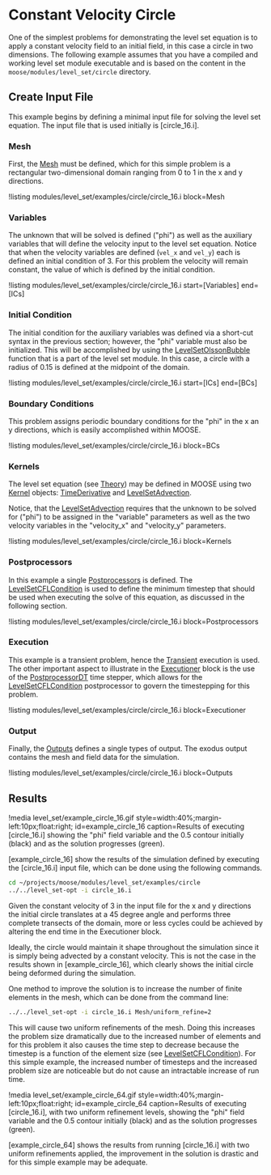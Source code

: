 # Constant Velocity Circle

One of the simplest problems for demonstrating the level set equation is to apply a constant velocity
field to an initial field, in this case a circle in two dimensions. The following example assumes
that you have a compiled and working level set module executable and is based on the content in the
`moose/modules/level_set/circle` directory.

## Create Input File

This example begins by defining a minimal input file for solving the level set equation. The input
file that is used initially is [circle_16.i].

### Mesh

First, the [Mesh](/Mesh/index.md) must be defined, which for this simple problem is a rectangular
two-dimensional domain ranging from 0 to 1 in the x and y directions.

!listing modules/level_set/examples/circle/circle_16.i block=Mesh

### Variables

The unknown that will be solved is defined ("phi") as well as the auxiliary variables that will
define the velocity input to the level set equation. Notice that when the velocity variables are
defined (`vel_x` and `vel_y`) each is defined an initial condition of 3. For this problem the
velocity will remain constant, the value of which is defined by the initial condition.

!listing modules/level_set/examples/circle/circle_16.i start=[Variables] end=[ICs]

### Initial Condition

The initial condition for the auxiliary variables was defined via a short-cut syntax in the previous
section; however, the "phi" variable must also be initialized. This will be accomplished by using the
[LevelSetOlssonBubble](/LevelSetOlssonBubble.md) function that is a part of the level set module. In
this case, a circle with a radius of 0.15 is defined at the midpoint of the domain.

!listing modules/level_set/examples/circle/circle_16.i start=[ICs] end=[BCs]

### Boundary Conditions

This problem assigns periodic boundary conditions for the "phi" in the x an y directions, which is
easily accomplished within MOOSE.

!listing modules/level_set/examples/circle/circle_16.i block=BCs

### Kernels

The level set equation (see [Theory](/theory.md)) may be defined in MOOSE using two
[Kernel](syntax/Kernels/index.md) objects: [TimeDerivative](/TimeDerivative.md) and
[LevelSetAdvection](/LevelSetAdvection.md).

Notice, that the [LevelSetAdvection](/LevelSetAdvection.md) requires that the unknown to be solved
for ("phi") to be assigned in the "variable" parameters as well as the two velocity variables in the
"velocity_x" and "velocity_y" parameters.

!listing modules/level_set/examples/circle/circle_16.i block=Kernels

### Postprocessors

In this example a single [Postprocessors](/Postprocessors/index.md) is defined. The
[LevelSetCFLCondition](/LevelSetCFLCondition.md) is used to define the minimum timestep that should
be used when executing the solve of this equation, as discussed in the following section.

!listing modules/level_set/examples/circle/circle_16.i block=Postprocessors

### Execution

This example is a transient problem, hence the [Transient](/Transient.md) execution is used. The
other important aspect to illustrate in the [Executioner](/Executioner/index.md) block is the use of
the [PostprocessorDT](/PostprocessorDT.md) time stepper, which allows for the
[LevelSetCFLCondition](/LevelSetCFLCondition.md) postprocessor to govern the timestepping for this
problem.

!listing modules/level_set/examples/circle/circle_16.i block=Executioner

### Output

Finally, the [Outputs](/Outputs/index.md) defines a single types of output. The exodus output
contains the mesh and field data for the simulation.

!listing modules/level_set/examples/circle/circle_16.i block=Outputs

## Results

!media level_set/example_circle_16.gif
       style=width:40%;margin-left:10px;float:right;
       id=example_circle_16
       caption=Results of executing [circle_16.i] showing the "phi" field variable and the 0.5
               contour initially (black) and as the solution progresses (green).

[example_circle_16] show the results of the simulation defined by executing the [circle_16.i] input
file, which can be done using the following commands.

```bash
cd ~/projects/moose/modules/level_set/examples/circle
../../level_set-opt -i circle_16.i
```

Given the constant velocity of 3 in the input file for the x and y directions the initial circle
translates at a 45 degree angle and performs three complete transects of the domain, more or less
cycles could be achieved by altering the end time in the Executioner block.

Ideally, the circle would maintain it shape throughout the simulation since it is simply being
advected by a constant velocity. This is not the case in the results shown in [example_circle_16],
which clearly shows the initial circle being deformed during the simulation.

One method to improve the solution is to increase the number of finite elements in the mesh, which
can be done from the command line:

```bash
../../level_set-opt -i circle_16.i Mesh/uniform_refine=2
```

This will cause two uniform refinements of the mesh. Doing this increases the problem size
dramatically due to the increased number of elements and for this problem it also causes the time
step to decrease because the timestep is a function of the element size (see
[LevelSetCFLCondition](/LevelSetCFLCondition.md)). For this simple example, the increased number of
timesteps and the increased problem size are noticeable but do not cause an intractable increase of
run time.

!media level_set/example_circle_64.gif
       style=width:40%;margin-left:10px;float:right;
       id=example_circle_64
       caption=Results of executing [circle_16.i], with two uniform refinement levels, showing the
               "phi" field variable and the  0.5 contour initially (black) and as the solution
               progresses (green).

[example_circle_64] shows the results from running [circle_16.i] with two uniform refinements
applied, the improvement in the solution is drastic and for this simple example may be adequate.

